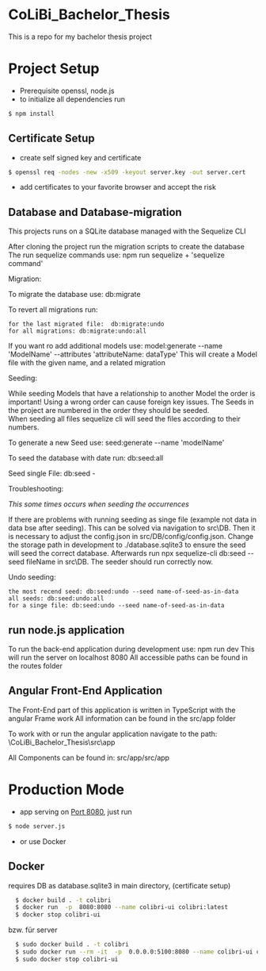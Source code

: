 # CoLiBi_Bachelor_Thesis
This is a repo for my bachelor thesis project 

# Project Setup

* Prerequisite openssl, node.js 
* to initialize all dependencies run
```sh
$ npm install
```

## Certificate Setup
* create self signed key and certificate
```sh
$ openssl req -nodes -new -x509 -keyout server.key -out server.cert
``` 
* add certificates to your favorite browser and accept the risk


## Database and Database-migration 
This projects runs on a SQLite database managed with the Sequelize CLI

After cloning the project run the migration scripts to create the database
The run sequelize commands use:  npm run sequelize + 'sequelize command'

Migration:

To migrate the database use:  db:migrate

To revert all migrations run: 

    for the last migrated file:  db:migrate:undo
    for all migrations: db:migrate:undo:all

If you want ro add additional models use: model:generate --name 'ModelName' --attributes 'attributeName: dataType'
This will create a Model file with the given name, and a related migration 

Seeding:

While seeding Models that have a relationship to another Model the order is important! Using a wrong order
can cause foreign key issues. The Seeds in the project are numbered in the order they should be seeded.  
When seeding all files sequelize cli will seed the files according to their numbers. 

To generate a new Seed use: seed:generate --name 'modelName'

To seed the database with date run:  db:seed:all

Seed single File:  db:seed -

Troubleshooting:

*This some times occurs when seeding the occurrences*

If there are problems with running seeding as singe file (example not data in data bse after seeding).
This can be solved via navigation to src\DB\. Then it is necessary to adjust the config.json in src/DB/config/config.json.
Change the storage path in development to ./database.sqlite3 to ensure the seed will seed the correct database.
Afterwards run npx sequelize-cli db:seed --seed fileName in src\DB\. The seeder should run correctly now.



Undo seeding:

    the most recend seed: db:seed:undo --seed name-of-seed-as-in-data
    all seeds: db:seed:undo:all
    for a singe file: db:seed:undo --seed name-of-seed-as-in-data

## run node.js application 

To run the back-end application during development use: npm run dev
This will run the server on localhost 8080
All accessible paths can be found in the routes folder 

## Angular Front-End Application 

The Front-End part of this application is written in TypeScript with the angular Frame work
All information can be found in the src/app folder 

To work with or run the angular application navigate to the path: \CoLiBi_Bachelor_Thesis\src\app

All Components can be found in: src/app/src/app

# Production Mode
* app serving on [Port 8080](https://localhost:8080/), just run
```sh
$ node server.js
```
* or use Docker
## Docker
requires DB as database.sqlite3 in main directory, (certificate setup)
```sh
  $ docker build . -t colibri
  $ docker run  -p  8080:8080 --name colibri-ui colibri:latest
  $ docker stop colibri-ui
  ```

bzw. für server 
```sh
  $ sudo docker build . -t colibri
  $ sudo docker run --rm -it  -p  0.0.0.0:5100:8080 --name colibri-ui colibri:latest
  $ sudo docker stop colibri-ui
  ```